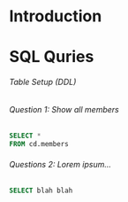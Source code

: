 # Introduction

# SQL Quries

###### Table Setup (DDL)

###### Question 1: Show all members

```sql
SELECT *
FROM cd.members
```

###### Questions 2: Lorem ipsum...

```sql
SELECT blah blah 
```
